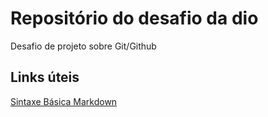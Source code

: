# Repositório do desafio da dio
Desafio de projeto sobre Git/Github

## Links úteis

[Sintaxe Básica Markdown](https://www.markdownguide.org/basic-syntax/)

